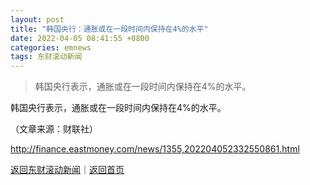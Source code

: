 ```yaml
---
layout: post
title: "韩国央行：通胀或在一段时间内保持在4%的水平"
date: 2022-04-05 08:41:55 +0800
categories: emnews
tags: 东财滚动新闻
---
```

> 韩国央行表示，通胀或在一段时间内保持在4%的水平。

<p>韩国央行表示，通胀或在一段时间内保持在4%的水平。</p><p class="em_media">（文章来源：财联社）</p>

<http://finance.eastmoney.com/news/1355,202204052332550861.html>

[返回东财滚动新闻](//finews.withounder.com/emnews/)｜[返回首页](//finews.withounder.com/)